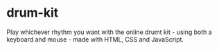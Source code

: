 # drum-kit
Play whichever rhythm you want with the online drumt kit - using both a keyboard and mouse - made with HTML, CSS and JavaScript.
